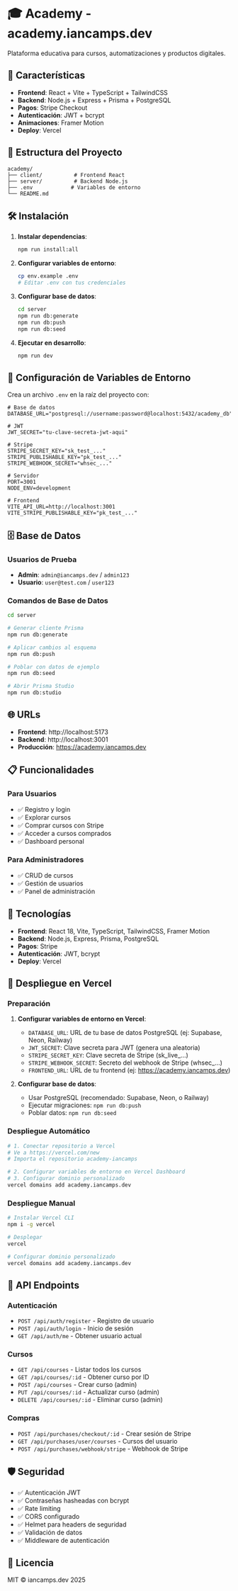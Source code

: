 # 🎓 Academy - academy.iancamps.dev

Plataforma educativa para cursos, automatizaciones y productos digitales.

## 🚀 Características

- **Frontend**: React + Vite + TypeScript + TailwindCSS
- **Backend**: Node.js + Express + Prisma + PostgreSQL
- **Pagos**: Stripe Checkout
- **Autenticación**: JWT + bcrypt
- **Animaciones**: Framer Motion
- **Deploy**: Vercel

## 📁 Estructura del Proyecto

```
academy/
├── client/          # Frontend React
├── server/          # Backend Node.js
├── .env            # Variables de entorno
└── README.md
```

## 🛠️ Instalación

1. **Instalar dependencias**:
   ```bash
   npm run install:all
   ```

2. **Configurar variables de entorno**:
   ```bash
   cp env.example .env
   # Editar .env con tus credenciales
   ```

3. **Configurar base de datos**:
   ```bash
   cd server
   npm run db:generate
   npm run db:push
   npm run db:seed
   ```

4. **Ejecutar en desarrollo**:
   ```bash
   npm run dev
   ```

## 🔧 Configuración de Variables de Entorno

Crea un archivo `.env` en la raíz del proyecto con:

```env
# Base de datos
DATABASE_URL="postgresql://username:password@localhost:5432/academy_db"

# JWT
JWT_SECRET="tu-clave-secreta-jwt-aqui"

# Stripe
STRIPE_SECRET_KEY="sk_test_..."
STRIPE_PUBLISHABLE_KEY="pk_test_..."
STRIPE_WEBHOOK_SECRET="whsec_..."

# Servidor
PORT=3001
NODE_ENV=development

# Frontend
VITE_API_URL=http://localhost:3001
VITE_STRIPE_PUBLISHABLE_KEY="pk_test_..."
```

## 🗄️ Base de Datos

### Usuarios de Prueba
- **Admin**: `admin@iancamps.dev` / `admin123`
- **Usuario**: `user@test.com` / `user123`

### Comandos de Base de Datos
```bash
cd server

# Generar cliente Prisma
npm run db:generate

# Aplicar cambios al esquema
npm run db:push

# Poblar con datos de ejemplo
npm run db:seed

# Abrir Prisma Studio
npm run db:studio
```

## 🌐 URLs

- **Frontend**: http://localhost:5173
- **Backend**: http://localhost:3001
- **Producción**: https://academy.iancamps.dev

## 📋 Funcionalidades

### Para Usuarios
- ✅ Registro y login
- ✅ Explorar cursos
- ✅ Comprar cursos con Stripe
- ✅ Acceder a cursos comprados
- ✅ Dashboard personal

### Para Administradores
- ✅ CRUD de cursos
- ✅ Gestión de usuarios
- ✅ Panel de administración

## 🔧 Tecnologías

- **Frontend**: React 18, Vite, TypeScript, TailwindCSS, Framer Motion
- **Backend**: Node.js, Express, Prisma, PostgreSQL
- **Pagos**: Stripe
- **Autenticación**: JWT, bcrypt
- **Deploy**: Vercel

## 🚀 Despliegue en Vercel

### Preparación
1. **Configurar variables de entorno en Vercel**:
   - `DATABASE_URL`: URL de tu base de datos PostgreSQL (ej: Supabase, Neon, Railway)
   - `JWT_SECRET`: Clave secreta para JWT (genera una aleatoria)
   - `STRIPE_SECRET_KEY`: Clave secreta de Stripe (sk_live_...)
   - `STRIPE_WEBHOOK_SECRET`: Secreto del webhook de Stripe (whsec_...)
   - `FRONTEND_URL`: URL de tu frontend (ej: https://academy.iancamps.dev)

2. **Configurar base de datos**:
   - Usar PostgreSQL (recomendado: Supabase, Neon, o Railway)
   - Ejecutar migraciones: `npm run db:push`
   - Poblar datos: `npm run db:seed`

### Despliegue Automático
```bash
# 1. Conectar repositorio a Vercel
# Ve a https://vercel.com/new
# Importa el repositorio academy-iancamps

# 2. Configurar variables de entorno en Vercel Dashboard
# 3. Configurar dominio personalizado
vercel domains add academy.iancamps.dev
```

### Despliegue Manual
```bash
# Instalar Vercel CLI
npm i -g vercel

# Desplegar
vercel

# Configurar dominio personalizado
vercel domains add academy.iancamps.dev
```

## 🔗 API Endpoints

### Autenticación
- `POST /api/auth/register` - Registro de usuario
- `POST /api/auth/login` - Inicio de sesión
- `GET /api/auth/me` - Obtener usuario actual

### Cursos
- `GET /api/courses` - Listar todos los cursos
- `GET /api/courses/:id` - Obtener curso por ID
- `POST /api/courses` - Crear curso (admin)
- `PUT /api/courses/:id` - Actualizar curso (admin)
- `DELETE /api/courses/:id` - Eliminar curso (admin)

### Compras
- `POST /api/purchases/checkout/:id` - Crear sesión de Stripe
- `GET /api/purchases/user/courses` - Cursos del usuario
- `POST /api/purchases/webhook/stripe` - Webhook de Stripe

## 🛡️ Seguridad

- ✅ Autenticación JWT
- ✅ Contraseñas hasheadas con bcrypt
- ✅ Rate limiting
- ✅ CORS configurado
- ✅ Helmet para headers de seguridad
- ✅ Validación de datos
- ✅ Middleware de autenticación

## 📝 Licencia

MIT © iancamps.dev 2025
